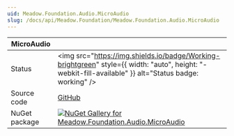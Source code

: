 ```yaml
---
uid: Meadow.Foundation.Audio.MicroAudio
slug: /docs/api/Meadow.Foundation/Meadow.Foundation.Audio.MicroAudio
---
```


| MicroAudio | |
|--------|--------|
| Status | <img src="https://img.shields.io/badge/Working-brightgreen" style={{ width: "auto", height: "-webkit-fill-available" }} alt="Status badge: working" /> |
| Source code | [GitHub](https://github.com/WildernessLabs/Meadow.Foundation/tree/main/Source/Meadow.Foundation.Libraries_and_Frameworks/Audio.MicroAudio) |
| NuGet package | <a href="https://www.nuget.org/packages/Meadow.Foundation.Audio.MicroAudio/" target="_blank"><img src="https://img.shields.io/nuget/v/Meadow.Foundation.Audio.MicroAudio.svg?label=Meadow.Foundation.Audio.MicroAudio" alt="NuGet Gallery for Meadow.Foundation.Audio.MicroAudio" /></a> |

